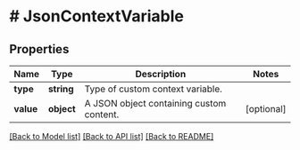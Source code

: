 # # JsonContextVariable

## Properties

Name | Type | Description | Notes
------------ | ------------- | ------------- | -------------
**type** | **string** | Type of custom context variable. |
**value** | **object** | A JSON object containing custom content. | [optional]

[[Back to Model list]](../../README.md#models) [[Back to API list]](../../README.md#endpoints) [[Back to README]](../../README.md)
